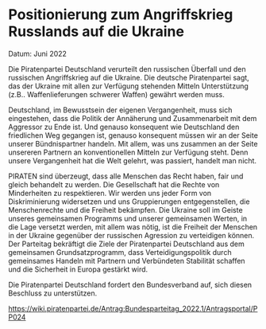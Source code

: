 # Positionierung zum Angriffskrieg Russlands auf die Ukraine

Datum: Juni 2022

Die Piratenpartei Deutschland verurteilt den russischen Überfall und den russischen Angriffskrieg auf die Ukraine. Die deutsche Piratenpartei sagt, das der Ukraine mit allen zur Verfügung stehenden Mitteln Unterstützung  (z.B.. Waffenlieferungen schwerer Waffen) gewährt werden muss.

Deutschland, im Bewusstsein der eigenen Vergangenheit, muss sich eingestehen, dass die Politik der Annäherung und Zusammenarbeit mit dem Aggressor zu Ende ist. Und genauso konsequent wie Deutschland den friedlichen Weg gegangen ist, genauso konsequent müssen wir an der Seite unserer Bündnispartner handeln.  Mit allem, was uns zusammen an der Seite unsereren Partnern an konventionellen Mitteln zur Verfügung steht. Denn unsere Vergangenheit hat die Welt gelehrt, was passiert, handelt man nicht.

PIRATEN sind überzeugt, dass alle Menschen das Recht haben, fair und gleich behandelt zu werden. Die Gesellschaft hat die Rechte von Minderheiten zu respektieren. Wir werden uns jeder Form von Diskriminierung widersetzen und uns Gruppierungen entgegenstellen, die Menschenrechte und die Freiheit bekämpfen. Die Ukraine soll  im Geiste  unseres gemeinsamen Programms und unserer gemeinsamen Werten, in die Lage versetzt werden,  mit allem was nötig, ist die Freiheit der Menschen in der Ukraine gegenüber der russischen Agression  zu verteidigen können. Der Parteitag bekräftigt die Ziele der Piratenpartei Deutschland aus dem gemeinsamen Grundsatzprogramm, dass  Verteidigungspolitik durch gemeinsames Handeln mit Partnern und Verbündeten Stabilität schaffen und die Sicherheit in Europa  gestärkt wird.

Die Piratenpartei Deutschland fordert den Bundesverband auf, sich diesen Beschluss zu unterstützen.


https://wiki.piratenpartei.de/Antrag:Bundesparteitag_2022.1/Antragsportal/PP024